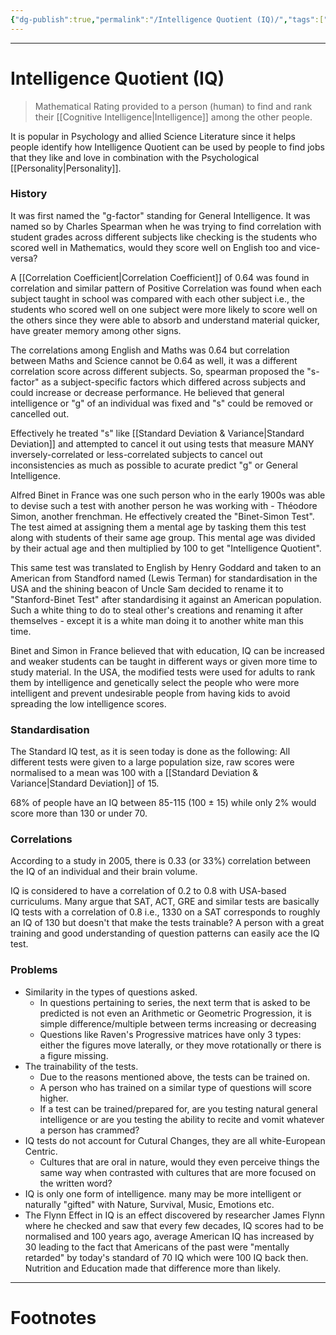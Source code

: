 ```yaml
---
{"dg-publish":true,"permalink":"/Intelligence Quotient (IQ)/","tags":["Psychology","Mathematics"]}
---
```



---
# Intelligence Quotient (IQ)
> Mathematical Rating provided to a person (human) to find and rank their [[Cognitive Intelligence\|Intelligence]] among the other people.

It is popular in Psychology and allied Science Literature since it helps people identify how Intelligence Quotient can be used by people to find jobs that they like and love in combination with the Psychological [[Personality\|Personality]].

### History
It was first named the "g-factor" standing for General Intelligence.
It was named so by Charles Spearman when he was trying to find correlation with student grades across different subjects like checking is the students who scored well in Mathematics, would they score well on English too and vice-versa?

A [[Correlation Coefficient\|Correlation Coefficient]] of 0.64 was found in correlation and similar pattern of Positive Correlation was found when each subject taught in school was compared with each other subject i.e., the students who scored well on one subject were more likely to score well on the others since they were able to absorb and understand material quicker, have greater memory among other signs.

The correlations among English and Maths was 0.64 but correlation between Maths and Science cannot be 0.64 as well, it was a different correlation score across different subjects. So, spearman proposed the "s-factor" as a subject-specific factors which differed across subjects and could increase or decrease performance. He believed that general intelligence or "g" of an individual was fixed and "s" could be removed or cancelled out.

Effectively he treated "s" like [[Standard Deviation & Variance\|Standard Deviation]] and attempted to cancel it out using tests that measure MANY inversely-correlated or less-correlated subjects to cancel out inconsistencies as much as possible to acurate predict "g" or General Intelligence. 

Alfred Binet in France was one such person who in the early 1900s was able to devise such a test with another person he was working with - Théodore Simon, another frenchman.
He effectively created the "Binet-Simon Test". The test aimed at assigning them a mental age by tasking them this test along with students of their same age group. This mental age was divided by their actual age and then multiplied by 100 to get "Intelligence Quotient".

This same test was translated to English by Henry Goddard and taken to an American from Standford named (Lewis Terman) for standardisation in the USA and the shining beacon of Uncle Sam decided to rename it to "Stanford-Binet Test" after standardising it against an American population. Such a white thing to do to steal other's creations and renaming it after themselves - except it is a white man doing it to another white man this time.

Binet and Simon in France believed that with education, IQ can be increased and weaker students can be taught in different ways or given more time to study material. In the USA, the modified tests were used for adults to rank them by intelligence and genetically select the people who were more intelligent and prevent undesirable people from having kids to avoid spreading the low intelligence scores.

### Standardisation
The Standard IQ test, as it is seen today is done as the following:
All different tests were given to a large population size, raw scores were normalised to a mean was 100 with a [[Standard Deviation & Variance\|Standard Deviation]] of 15.

68% of people have an IQ between 85-115 (100 $\pm$ 15) 
while only 2% would score more than 130 or under 70. 

### Correlations
According to a study in 2005, there is 0.33 (or 33%) correlation between the IQ of an individual and their brain volume.

IQ is considered to have a correlation of 0.2 to 0.8 with USA-based curriculums. Many argue that SAT, ACT, GRE and similar tests are basically IQ tests with a correlation of 0.8 i.e., 1330 on a SAT corresponds to roughly an IQ of 130 but doesn't that make the tests trainable? A person with a great training and good understanding of question patterns can easily ace the IQ test.

### Problems
- Similarity in the types of questions asked.
	- In questions pertaining to series, the next term that is asked to be predicted is not even an Arithmetic or Geometric Progression, it is simple difference/multiple between terms increasing or decreasing
	- Questions like Raven's Progressive matrices have only 3 types: either the figures move laterally, or they move rotationally or there is a figure missing.
- The trainability of the tests.
	- Due to the reasons mentioned above, the tests can be trained on.
	- A person who has trained on a similar type of questions will score higher.
	- If a test can be trained/prepared for, are you testing natural general intelligence or are you testing the ability to recite and vomit whatever a person has crammed?
- IQ tests do not account for Cutural Changes, they are all white-European Centric.
	- Cultures that are oral in nature, would they even perceive things the same way when contrasted with cultures that are more focused on the written word?
- IQ is only one form of intelligence. many may be more intelligent or naturally "gifted" with Nature, Survival, Music, Emotions etc.
- The Flynn Effect in IQ is an effect discovered by researcher James Flynn where he checked and saw that every few decades, IQ scores had to be normalised and 100 years ago, average American IQ has increased by 30 leading to the fact that Americans of the past were "mentally retarded" by today's standard of 70 IQ which were 100 IQ back then. Nutrition and Education made that difference more than likely. 

---
# Footnotes